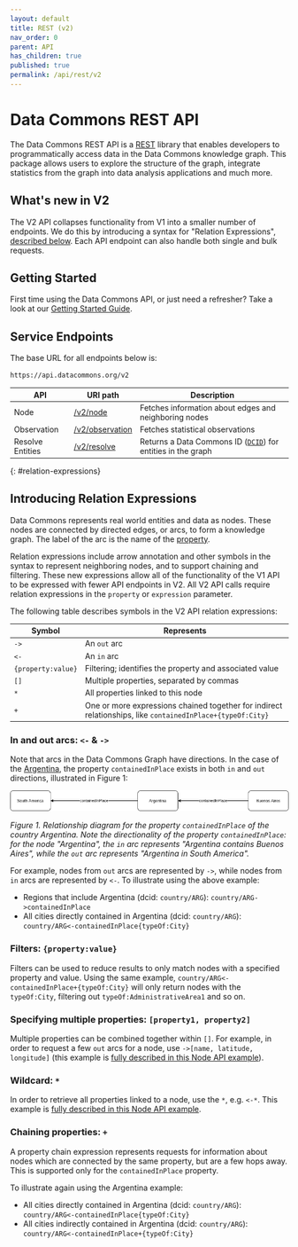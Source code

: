 ```yaml
---
layout: default
title: REST (v2)
nav_order: 0
parent: API
has_children: true
published: true
permalink: /api/rest/v2
---
```


# Data Commons REST API

The Data Commons REST API is a
[REST](https://en.wikipedia.org/wiki/Representational_state_transfer) library
that enables developers to programmatically access data in the Data Commons
knowledge graph. This package allows users to explore the structure of the
graph, integrate statistics from the graph into data analysis applications and
much more.

## What's new in V2

The V2 API collapses functionality from V1 into a smaller number of endpoints. We do this by introducing a syntax for "Relation Expressions", [described below](#relation-expressions). Each API endpoint can also handle both single and bulk requests.

## Getting Started

First time using the Data Commons API, or just need a refresher? Take a look at
our [Getting Started Guide](/api/rest/v2/getting_started).

## Service Endpoints

The base URL for all endpoints below is:

```bash
https://api.datacommons.org/v2
```

| API | URI path | Description |
| --- | --- | ----------- |
| Node | [/v2/node](/api/rest/v2/node) | Fetches information about edges and neighboring nodes |
| Observation | [/v2/observation](/api/rest/v2/observation) | Fetches statistical observations |
| Resolve Entities | [/v2/resolve](/api/rest/v2/resolve) | Returns a Data Commons ID ([`DCID`](/glossary.html#dcid)) for entities in the graph |


{: #relation-expressions}
## Introducing Relation Expressions

Data Commons represents real world entities and data as nodes. These
nodes are connected by directed edges, or arcs, to form a knowledge graph. The
label of the arc is the name of the [property](/glossary.html#property).

Relation expressions include arrow annotation and other symbols in the syntax to
represent neighboring nodes, and to support chaining and filtering.
These new expressions allow all of the functionality of the V1 API to be
expressed with fewer API endpoints in V2. All V2 API calls require relation
expressions in the `property` or `expression` parameter.

The following table describes symbols in the V2 API relation expressions:

| Symbol | Represents |
| ------ | ---------- |
| `->` | An `out` arc |
| `<-` | An `in` arc |
| `{property:value}` | Filtering; identifies the property and associated value |
| `[]` | Multiple properties, separated by commas |
| `*` | All properties linked to this node |
| `+` | One or more expressions chained together for indirect relationships, like `containedInPlace+{typeOf:City}` |

### In and out arcs: `<-` & `->`

Note that arcs in the Data Commons Graph have directions. In the case of the [Argentina](https://datacommons.org/browser/country/ARG), the property `containedInPlace` exists in both `in` and `out` directions, illustrated in Figure 1:

![](/assets/images/rest/property_value_direction_example.png)

*Figure 1. Relationship diagram for the property `containedInPlace` of the country Argentina. Note the directionality of the property `containedInPlace`: for the node "Argentina", the `in` arc represents "Argentina contains Buenos Aires", while the `out` arc represents "Argentina in South America".*


For example, nodes from `out` arcs are represented by `->`, while nodes from
`in` arcs are represented by `<-`. To illustrate using the above example:

- Regions that include Argentina (dcid: `country/ARG`): `country/ARG->containedInPlace`
- All cities directly contained in Argentina (dcid: `country/ARG`): `country/ARG<-containedInPlace{typeOf:City}`

### Filters: `{property:value}`

Filters can be used to reduce results to only match nodes with a specified property and value. Using the same example,  `country/ARG<-containedInPlace+{typeOf:City}` will only return nodes with the `typeOf:City`, filtering out `typeOf:AdministrativeArea1` and so on.

### Specifying multiple properties: `[property1, property2]`

Multiple properties can be combined together within `[]`. For example, in order to request a few `out` arcs for a node, use
`->[name, latitude, longitude]` (this example is [fully described in this Node API example](/api/rest/v2/node.html#multiple-properties)).

### Wildcard: `*`

In order to retrieve all properties linked to a node, use the `*`, e.g. `<-*`.
This example is [fully described in this Node API example](/api/rest/v2/node.html#wildcard).

### Chaining properties: `+`

A property chain expression represents requests for information about nodes
which are connected by the same property, but are a few hops away. This is supported only for the `containedInPlace` property.

To illustrate again using the Argentina example:
- All cities directly contained in Argentina (dcid: `country/ARG`): `country/ARG<-containedInPlace{typeOf:City}`
- All cities indirectly contained in Argentina (dcid: `country/ARG`): `country/ARG<-containedInPlace+{typeOf:City}`